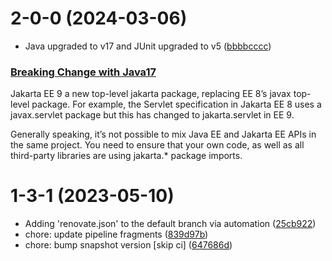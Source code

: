 <a name="2.0.0"></a>
# 2-0-0 (2024-03-06)

* Java upgraded to v17 and JUnit upgraded to v5 ([bbbbcccc](https://gitlab.com/dwp/health/shared-components/libraries/secure-strings/-/merge_requests/46/diffs?commit_id=change_this_id))

### [Breaking Change with Java17](https://spring.io/blog/2022/05/24/preparing-for-spring-boot-3-0)
Jakarta EE 9 a new top-level jakarta package, replacing EE 8’s javax top-level package. For example, the Servlet specification in Jakarta EE 8 uses a javax.servlet package but this has changed to jakarta.servlet in EE 9.

Generally speaking, it’s not possible to mix Java EE and Jakarta EE APIs in the same project. You need to ensure that your own code, as well as all third-party libraries are using jakarta.* package imports.

<a name="1-3-1"></a>
# 1-3-1 (2023-05-10)

* Adding 'renovate.json' to the default branch via automation ([25cb922](https://gitlab.com/dwp/health/shared-components/libraries/postcode-format-validation/-/commit/25cb922))
* chore: update pipeline fragments ([839d97b](https://gitlab.com/dwp/health/shared-components/libraries/postcode-format-validation/-/commit/839d97b))
* chore: bump snapshot version [skip ci] ([647686d](https://gitlab.com/dwp/health/shared-components/libraries/postcode-format-validation/-/commit/647686d))
